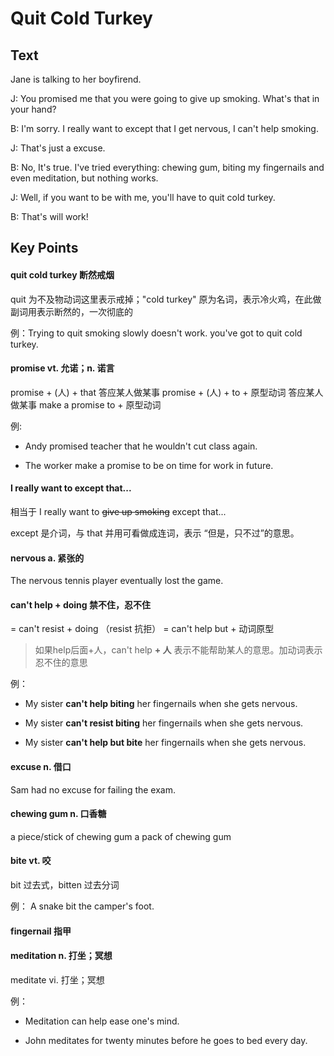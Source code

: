 # Quit Cold Turkey

## Text

Jane is talking to her boyfirend.

J: You promised me that you were going to give up smoking. What's that in your hand?  

B: I'm sorry. I really want to except that I get nervous, I can't help smoking.  

J: That's just a excuse.  

B: No, It's true. I've tried everything: chewing gum, biting my fingernails and even meditation, but nothing works.  

J: Well, if you want to be with me, you'll have to quit cold turkey.  

B: That's will work!  

## Key Points

#### quit cold turkey  断然戒烟

quit 为不及物动词这里表示戒掉；"cold turkey" 原为名词，表示冷火鸡，在此做副词用表示断然的，一次彻底的

例：Trying to quit smoking slowly doesn't work. you've got to quit cold turkey.  

#### promise  vt. 允诺；n. 诺言

promise + (人) + that   答应某人做某事
promise + (人) + to + 原型动词  答应某人做某事
make a promise to + 原型动词

例: 
* Andy promised teacher that he wouldn't cut class again. 

* The worker make a promise to be on time for work in future.  

#### I really want to except that...

相当于 I really want to ~~give up smoking~~ except that...

except 是介词，与 that 并用可看做成连词，表示 “但是，只不过”的意思。

#### nervous a.  紧张的

The nervous tennis player eventually lost the game.

#### can't help + doing 禁不住，忍不住

= can't resist + doing  （resist 抗拒）
= can't help but + 动词原型

> 如果help后面+人，can't help **+ 人**  表示不能帮助某人的意思。加动词表示忍不住的意思

例：
* My sister **can't help biting** her fingernails when she gets nervous. 

* My sister **can't resist biting** her fingernails when she gets nervous. 

* My sister **can't help but bite** her fingernails when she gets nervous. 

#### excuse  n. 借口

Sam had no excuse for failing the exam. 

#### chewing gum  n. 口香糖

a piece/stick of chewing gum
a pack of chewing gum

#### bite vt. 咬

bit 过去式，bitten 过去分词

例： A snake bit the camper's foot. 

#### fingernail 指甲

#### meditation  n. 打坐；冥想

meditate vi. 打坐；冥想

例：
* Meditation can help ease one's mind. 

* John meditates for twenty minutes before he goes to bed every day. 





















